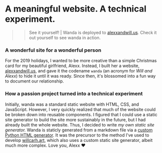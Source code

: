 # A meaningful website. A technical experiment.

>> See it yourself! | Wanda is deployed to [alexxandwill.us](https://alexxandwill.us). Check it out yourself to see wanda in action.

### A wonderful site for a wonderful person
For the 2019 holidays, I wanted to be more creative than a simple Christmas card for my beautiful girlfriend, Alexx. Instead, I built her a website, [alexxandwill.us](https://alexxandwill.us), and gave it the codename `wanda` (an acronym for _Will and Alexx_) to hide it until it was ready. Since then, it's blossomed into a fun way to document our relationship.

### How a passion project turned into a technical experiment
Initially, wanda was a standard static website with HTML, CSS, and JavaScript. However, I very quickly realized that much of the website could be broken down into reusable components. I figured that I could use a static site generator to build the site more sustainably in the future, but I had already built the whole website. Thus, I decided to write _my own static site generator._ 
Wanda is staticly generated from a markdown file via a [custom Python HTML generator](https://github.com/wcarhart/wanda/blob/master/generate.py). It was the precursor to the method I've used to develop [willcarh.art]({{src:project/willcarh.art.html}}), which also uses a custom static site generator, albeit much more complex.
Love you, Alexx ❤️